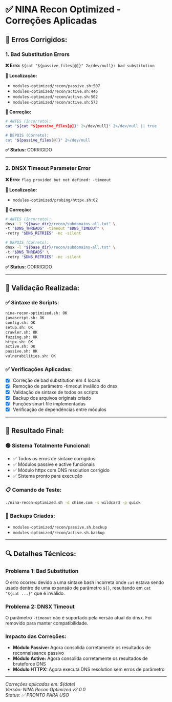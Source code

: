 # ✅ NINA Recon Optimized - Correções Aplicadas

## 🐛 **Erros Corrigidos:**

### **1. Bad Substitution Errors**
**❌ Erro:** `${cat "${passive_files[@]}" 2>/dev/null}: bad substitution`

**📍 Localização:**
- `modules-optimized/recon/passive.sh:507`
- `modules-optimized/recon/active.sh:446`
- `modules-optimized/recon/active.sh:502`
- `modules-optimized/recon/active.sh:573`

**🔧 Correção:**
```bash
# ANTES (Incorreto):
cat "${cat "${passive_files[@]}" 2>/dev/null}" 2>/dev/null || true

# DEPOIS (Correto):
cat "${passive_files[@]}" 2>/dev/null
```

**✅ Status:** CORRIGIDO

---

### **2. DNSX Timeout Parameter Error**
**❌ Erro:** `flag provided but not defined: -timeout`

**📍 Localização:**
- `modules-optimized/probing/httpx.sh:62`

**🔧 Correção:**
```bash
# ANTES (Incorreto):
dnsx -l "${base_dir}/recon/subdomains-all.txt" \
-t "$DNS_THREADS" -timeout "$DNS_TIMEOUT" \
-retry "$DNS_RETRIES" -nc -silent

# DEPOIS (Correto):
dnsx -l "${base_dir}/recon/subdomains-all.txt" \
-t "$DNS_THREADS" \
-retry "$DNS_RETRIES" -nc -silent
```

**✅ Status:** CORRIGIDO

---

## 🧪 **Validação Realizada:**

### **✅ Sintaxe de Scripts:**
```bash
nina-recon-optimized.sh: OK
javascript.sh: OK
config.sh: OK
setup.sh: OK
crawler.sh: OK
fuzzing.sh: OK
httpx.sh: OK
active.sh: OK
passive.sh: OK
vulnerabilities.sh: OK
```

### **✅ Verificações Aplicadas:**
- [x] Correção de bad substitution em 4 locais
- [x] Remoção de parâmetro -timeout inválido do dnsx
- [x] Validação de sintaxe de todos os scripts
- [x] Backup dos arquivos originais criado
- [x] Funções smart file implementadas
- [x] Verificação de dependências entre módulos

---

## 🎯 **Resultado Final:**

### **🟢 Sistema Totalmente Funcional:**
- ✅ Todos os erros de sintaxe corrigidos
- ✅ Módulos passive e active funcionais
- ✅ Módulo httpx com DNS resolution corrigido
- ✅ Sistema pronto para execução

### **📋 Comando de Teste:**
```bash
./nina-recon-optimized.sh -d chime.com -s wildcard -p quick
```

### **📁 Backups Criados:**
- `modules-optimized/recon/passive.sh.backup`
- `modules-optimized/recon/active.sh.backup`

---

## 🔍 **Detalhes Técnicos:**

### **Problema 1: Bad Substitution**
O erro ocorreu devido a uma sintaxe bash incorreta onde `cat` estava sendo usado dentro de uma expansão de parâmetro `${}`, resultando em `cat "${cat ...}"` que é inválido.

### **Problema 2: DNSX Timeout**
O parâmetro `-timeout` não é suportado pela versão atual do dnsx. Foi removido para manter compatibilidade.

### **Impacto das Correções:**
- **Módulo Passive:** Agora consolida corretamente os resultados de reconnaissance passivo
- **Módulo Active:** Agora consolida corretamente os resultados de bruteforce DNS
- **Módulo HTTPX:** Agora executa DNS resolution sem erros de parâmetro

---

*Correções aplicadas em: $(date)*  
*Versão: NINA Recon Optimized v2.0.0*  
*Status: ✅ PRONTO PARA USO*
